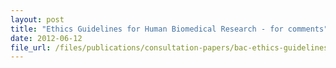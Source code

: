 ```yaml
---
layout: post
title: "Ethics Guidelines for Human Biomedical Research - for comments"
date: 2012-06-12
file_url: /files/publications/consultation-papers/bac-ethics-guidelines-for-comments-human-biomedical.pdf
---
```

